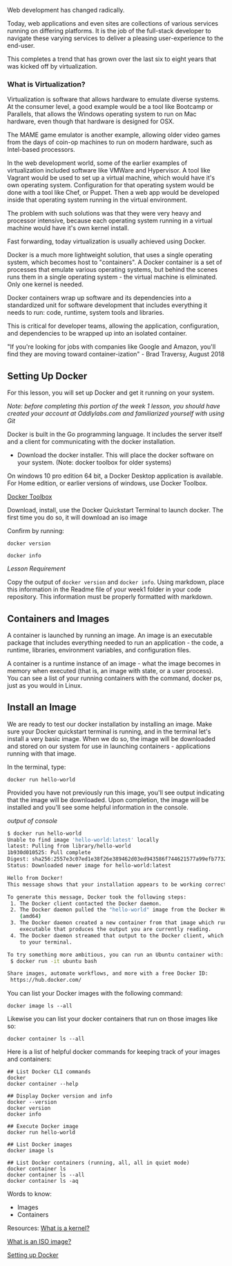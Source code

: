 Web development has changed radically.

Today, web applications and even sites are collections of various services running on differing platforms. It is the job of the full-stack developer to navigate these varying services to deliver a pleasing user-experience to the end-user.

This completes a trend that has grown over the last six to eight years that was kicked off by virtualization.

### What is Virtualization?

Virtualization is software that allows hardware to emulate diverse systems. At the consumer level, a good example would be a tool like Bootcamp or Parallels, that allows the Windows operating system to run on Mac hardware, even though that hardware is designed for OSX.

The MAME game emulator is another example, allowing older video games from the days of coin-op machines to run on modern hardware, such as Intel-based processors.

In the web development world, some of the earlier examples of virtualization included software like VMWare and Hypervisor. A tool like Vagrant would be used to set up a virtual machine, which would have it's own operating system. Configuration for that operating system would be done with a tool like Chef, or Puppet. Then a web app would be developed inside that operating system running in the virtual environment.

The problem with such solutions was that they were very heavy and processor intensive, because each operating system running in a virtual machine would have it's own kernel install.

Fast forwarding, today virtualization is usually achieved using Docker.

Docker is a much more lightweight solution, that uses a single operating system, which becomes host to "containers". A Docker container is a set of processes that emulate various operating systems, but behind the scenes runs them in a single operating system - the virtual machine is eliminated. Only one kernel is needed.

Docker containers wrap up software and its dependencies into a standardized unit for software development that includes everything it needs to run: code, runtime, system tools and libraries.

This is critical for developer teams, allowing the application, configuration, and dependencies to be wrapped up into an isolated container.

"If you're looking for jobs with companies like Google and Amazon, you'll find they are moving toward container-ization" - Brad Traversy, August 2018

## Setting Up Docker

For this lesson, you will set up Docker and get it running on your system.

_Note: before completing this portion of the week 1 lesson, you should have created your account at Oddlylabs.com and familiarized yourself with using Git_

Docker is built in the Go programming language. It includes the server itself and a client for communicating with the docker installation.

- Download the docker installer. This will place the docker software on your system. (Note: docker toolbox for older systems)

On windows 10 pro edition 64 bit, a Docker Desktop application is available. For Home edition, or earlier versions of windows, use Docker Toolbox.

[Docker Toolbox](https://docs.docker.com/toolbox/overview/)

Download, install, use the Docker Quickstart Terminal to launch docker. The first time you do so, it will download an iso image

Confirm by running:

`docker version`

`docker info`

_Lesson Requirement_

Copy the output of `docker version` and `docker info`. Using markdown, place this information in the Readme file of your week1 folder in your code repository. This information must be properly formatted with markdown.

## Containers and Images

A container is launched by running an image. An image is an executable package that includes everything needed to run an application - the code, a runtime, libraries, environment variables, and configuration files.

A container is a runtime instance of an image - what the image becomes in memory when executed (that is, an image with state, or a user process). You can see a list of your running containers with the command, docker ps, just as you would in Linux.

## Install an Image

We are ready to test our docker installation by installing an image. Make sure your Docker quickstart terminal is running, and in the terminal let's install a very basic image. When we do so, the image will be downloaded and stored on our system for use in launching containers - applications running with that image.

In the terminal, type:

`docker run hello-world`

Provided you have not previously run this image, you'll see output indicating that the image will be downloaded. Upon completion, the image will be installed and you'll see some helpful information in the console.

_output of console_

```bash
$ docker run hello-world
Unable to find image 'hello-world:latest' locally
latest: Pulling from library/hello-world
1b930d010525: Pull complete
Digest: sha256:2557e3c07ed1e38f26e389462d03ed943586f744621577a99efb77324b0fe535
Status: Downloaded newer image for hello-world:latest

Hello from Docker!
This message shows that your installation appears to be working correctly.

To generate this message, Docker took the following steps:
 1. The Docker client contacted the Docker daemon.
 2. The Docker daemon pulled the "hello-world" image from the Docker Hub.
    (amd64)
 3. The Docker daemon created a new container from that image which runs the
    executable that produces the output you are currently reading.
 4. The Docker daemon streamed that output to the Docker client, which sent it
    to your terminal.

To try something more ambitious, you can run an Ubuntu container with:
 $ docker run -it ubuntu bash

Share images, automate workflows, and more with a free Docker ID:
 https://hub.docker.com/
```

You can list your Docker images with the following command:

`docker image ls --all`

Likewise you can list your docker containers that run on those images like so:

`docker container ls --all`

Here is a list of helpful docker commands for keeping track of your images and containers:

```
## List Docker CLI commands
docker
docker container --help

## Display Docker version and info
docker --version
docker version
docker info

## Execute Docker image
docker run hello-world

## List Docker images
docker image ls

## List Docker containers (running, all, all in quiet mode)
docker container ls
docker container ls --all
docker container ls -aq
```

Words to know:

- Images
- Containers

Resources:
[What is a kernel?](<https://en.wikipedia.org/wiki/Kernel_(operating_system)>)

[What is an ISO image?](https://en.wikipedia.org/wiki/ISO_image)

[Setting up Docker](https://www.youtube.com/watch?v=hP77Rua1E0c)
